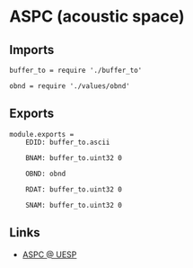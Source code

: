 # ASPC (acoustic space)

## Imports

	buffer_to = require './buffer_to'

	obnd = require './values/obnd'


## Exports

	module.exports =
		EDID: buffer_to.ascii

		BNAM: buffer_to.uint32 0

		OBND: obnd

		RDAT: buffer_to.uint32 0

		SNAM: buffer_to.uint32 0


## Links

- [ASPC @ UESP](http://www.uesp.net/wiki/Tes5Mod:Mod_File_Format/ASPC)
